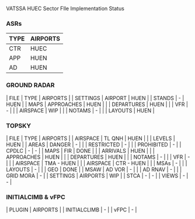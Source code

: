 VATSSA HUEC Sector FIle Implementation Status

### ASRs

| TYPE  | AIRPORTS |
| ----- | -------- |
| CTR   | HUEC |
| APP   | HUEN |
| AD    | HUEN |


### GROUND RADAR

| FILE      | TYPE          | AIRPORTS |
| SETTINGS  | AIRPORT       | HUEN |
| STANDS    | -             | HUEN |
| MAPS      | APPROACHES    | HUEN |
|           | DEPARTURES    | HUEN |
|           | VFR           | - |
|           | AIRSPACE      | WIP |
|           | NOTAMS        | - |
|           | LAYOUTS       | HUEN |

### TOPSKY
| FILE      | TYPE          | AIRPORTS |
| AIRSPACE  | TL QNH        | HUEN |
|           | LEVELS        | HUEN |
| AREAS     | DANGER        | - |
|           | RESTRICTED    | - |
|           | PROHIBITED    | - |
| CPDLC     | -             | - |
| MAPS      | FIR           | DONE |
|           | ARRIVALS      | HUEN |
|           | APPROACHES    | HUEN |
|           | DEPARTURES    | HUEN |
|           | NOTAMS        | - |
|           | VFR           | - |
|           | AIRSPACE      | TMA - HUEN |
|           | AIRSPACE      | CTR - HUEN |
|           | MSAs          | - |
|           | LAYOUTS       | - |
|           | GEO           | DONE |
| MSAW      | AD VOR        | - |
|           | AD RNAV       | - |
|           | GRID MORA     | - |
| SETTINGS  | AIRPORTS      | WIP |
| STCA      | -             | - |
| VIEWS     | -             | - |


### INITIALCIMB & vFPC

| PLUGIN | AIRPORTS |
| INITIALCLIMB  | - |
| vFPC          | - |